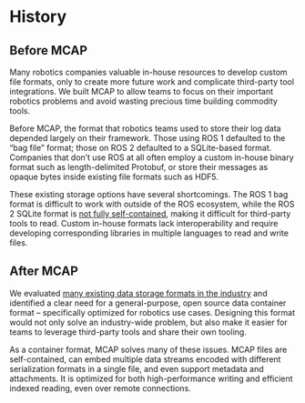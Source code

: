# History

## Before MCAP

Many robotics companies valuable in-house resources to develop custom file formats, only to create more future work and complicate third-party tool integrations. We built MCAP to allow teams to focus on their important robotics problems and avoid wasting precious time building commodity tools.

Before MCAP, the format that robotics teams used to store their log data depended largely on their framework. Those using ROS 1 defaulted to the “bag file” format; those on ROS 2 defaulted to a SQLite-based format. Companies that don’t use ROS at all often employ a custom in-house binary format such as length-delimited Protobuf, or store their messages as opaque bytes inside existing file formats such as HDF5.

These existing storage options have several shortcomings. The ROS 1 bag format is difficult to work with outside of the ROS ecosystem, while the ROS 2 SQLite format is [not fully self-contained](https://github.com/ros2/rosbag2/issues/782), making it difficult for third-party tools to read. Custom in-house formats lack interoperability and require developing corresponding libraries in multiple languages to read and write files.

## After MCAP

We evaluated [many existing data storage formats in the industry](https://github.com/foxglove/mcap/blob/main/docs/motivation/evaluation-of-robotics-data-recording-file-formats.md) and identified a clear need for a general-purpose, open source data container format – specifically optimized for robotics use cases. Designing this format would not only solve an industry-wide problem, but also make it easier for teams to leverage third-party tools and share their own tooling.

As a container format, MCAP solves many of these issues. MCAP files are self-contained, can embed multiple data streams encoded with different serialization formats in a single file, and even support metadata and attachments. It is optimized for both high-performance writing and efficient indexed reading, even over remote connections.
